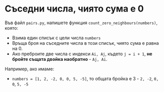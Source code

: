 # Съседни числа, чиято сума е 0

Във файл `pairs.py`, напишете функция `count_zero_neighbours(numbers)`, която:

* Взима един списък с цели числа `numbers`
* Връща броя на съседните числа в този списък, чиято сума е равна на 0.
* Ако преброите две числа с индекси `Ai, Aj`, където `j = i + 1`, **не бройте същата двойка наобратно** - `Aj, Ai`.

Например, ако имаме:

* `numbers = [1, 2, -2, 0, 0, 5, -5]`, то общата бройка е 3 - `2, -2`, `0, 0`, `5, -5`
